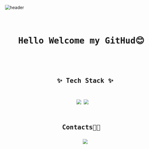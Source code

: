 
<!--
**oTAETAEo/oTAETAEo** is a ✨ _special_ ✨ repository because its `README.md` (this file) appears on your GitHub profile.

Here are some ideas to get you started:

- 🔭 I’m currently working on ...
- 🌱 I’m currently learning ...
- 👯 I’m looking to collaborate on ...
- 🤔 I’m looking for help with ...
- 💬 Ask me about ...
- 📫 How to reach me: ...
- 😄 Pronouns: ...
- ⚡ Fun fact: ...
-->
![header](https://capsule-render.vercel.app/api?type=waving&color=auto&height=300&text=Hi%20there👏&fontColor=483D8B)


<pre>

<div align=center> 
<h1>Hello Welcome my GitHud😊
</div>
  
<h2 align="center">
  ✨ Tech Stack ✨</h2>
<div align="center">
  <img src="https://img.shields.io/badge/java-007396?style=for-the-badge&logo=java&logoColor=white"> <img src="https://img.shields.io/badge/c++-00599C?style=for-the-badge&logo=c%2B%2B&logoColor=white"> 
</div>
<div align=center> 
<h2>Contacts🏳‍🌈
  
  <img src="https://img.shields.io/badge/github-181717?style=for-the-badge&logo=github&logoColor=white">
</div>



</pre>







